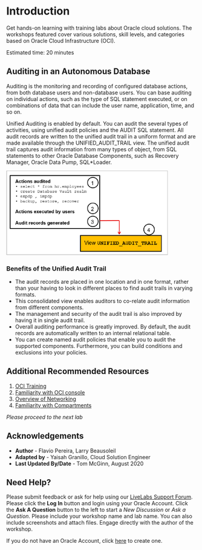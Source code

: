 # Introduction

Get hands-on learning with training labs about Oracle cloud solutions. The workshops featured cover various solutions, skill levels, and categories based on Oracle Cloud Infrastructure (OCI).

Estimated time: 20 minutes

## Auditing in an Autonomous Database

Auditing is the monitoring and recording of configured database actions, from both database users and non-database users.
You can base auditing on individual actions, such as the type of SQL statement executed, or on combinations of data that can include the user name, application, time, and so on.

Unified Auditing is enabled by default. You can audit the several types of activities, using unified audit policies and the AUDIT SQL statement. All audit records are written to the unified audit trail in a uniform format and are made available through the UNIFIED\_AUDIT\_TRAIL view. The unified audit trail captures audit information from many types of object, from SQL statements to other Oracle Database Components, such as Recovery Manager, Oracle Data Pump, SQL*Loader.

![](images/Audit_arch.png " ")

### Benefits of the Unified Audit Trail

* The audit records are placed in one location and in one format, rather than your having to look in different places to find audit trails in varying formats.
* This consolidated view enables auditors to co-relate audit information from different components.
* The management and security of the audit trail is also improved by having it in single audit trail.
* Overall auditing performance is greatly improved. By default, the audit records are automatically written to an internal relational table.
* You can create named audit policies that enable you to audit the supported components. Furthermore, you can build conditions and exclusions into your policies.

## Additional Recommended Resources

1. [OCI Training](https://cloud.oracle.com/en_US/iaas/training)
2. [Familiarity with OCI console](https://docs.us-phoenix-1.oraclecloud.com/Content/GSG/Concepts/console.htm)
3. [Overview of Networking](https://docs.us-phoenix-1.oraclecloud.com/Content/Network/Concepts/overview.htm)
4. [Familiarity with Compartments](https://docs.us-phoenix-1.oraclecloud.com/Content/GSG/Concepts/concepts.htm)

*Please proceed to the next lab*

## Acknowledgements

- **Author** - Flavio Pereira, Larry Beausoleil
- **Adapted by** -  Yaisah Granillo, Cloud Solution Engineer
- **Last Updated By/Date** - Tom McGinn, August 2020

## Need Help?
Please submit feedback or ask for help using our [LiveLabs Support Forum](https://community.oracle.com/tech/developers/categories/oracle-cloud-infrastructure-fundamentals). Please click the **Log In** button and login using your Oracle Account. Click the **Ask A Question** button to the left to start a *New Discussion* or *Ask a Question*.  Please include your workshop name and lab name.  You can also include screenshots and attach files.  Engage directly with the author of the workshop.

If you do not have an Oracle Account, click [here](https://profile.oracle.com/myprofile/account/create-account.jspx) to create one.